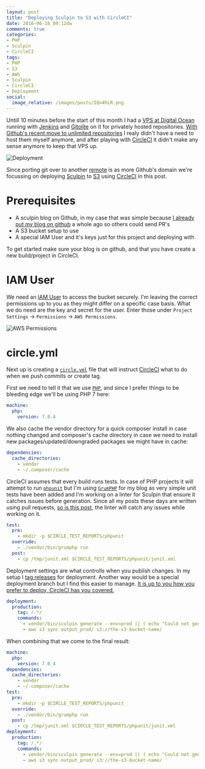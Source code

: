 ```yaml
---
layout: post
title: "Deploying Sculpin to S3 with CircleCI"
date: 2016-06-16 09:12dw
comments: true
categories:
- PHP
- Sculpin
- CircleCI
tags:
- PHP
- S3
- AWS
- Sculpin
- CircleCI
- Deployment
social:
  image_relative: /images/posts/IQn4hLR.png
---
```


Untill 10 minutes before the start of this month I had a [VPS at Digital Ocean](https://m.do.co/c/7493728c79e4) running with [Jenkins](https://jenkins.io/) and [Gitolite](http://gitolite.com/) on it for privately hosted repositories. [With Github's recent move to unlimited repositories](https://github.com/blog/2164-introducing-unlimited-private-repositories) I realy didn't have a need to host them myself anymore, and after playing with [CircleCI](https://circleci.com/) it didn't make any sense anymore to keep that VPS up.

![Deployment](/images/posts/IQn4hLR.png)

<!-- More -->

Since porting git over to another [remote](https://help.github.com/articles/pushing-to-a-remote/) is as more Github's domain we're focussing on deploying [Sculpin](https://sculpin.io/) to [S3](https://aws.amazon.com/s3/) using [CircleCI](https://circleci.com/) in this post.

# Prerequisites

* A sculpin blog on Github, in my case that was simple because [I already put my blog on github](https://github.com/WyriHaximus/blog.wyrihaximus.net) a whole ago so others could send PR's
* A S3 bucket setup to use
* A special IAM User and it's keys just for this project and deploying with 

To get started make sure your blog is on github, and that you have create a new build/project in CircleCI.

# IAM User

We need an [IAM User](https://aws.amazon.com/documentation/iam/) to access the bucket securely. I'm leaving the correct permissions up to you as they might differ on a specific case basis. What we do need are the key and secret for the user. Enter those under `Project Settings` -> `Permissions` -> `AWS Permissions`.

![AWS Permissions](/images/posts/x0Yxtgo.png)

# circle.yml

Next up is creating a [`circle.yml`](https://circleci.com/docs/configuration/) file that will instruct [CircleCI](https://circleci.com/) what to do when we push commits or create tag.

First we need to tell it that we use [`PHP`](https://php.net), and since I prefer things to be bleeding edge we'll be using PHP 7 here:
```yaml
machine:
  php:
    version: 7.0.4
```

We also cache the vendor directory for a quick composer install in case nothing changed and composer's cache directory in case we need to install new packages/updated/downgraded packages we might have in cache:
```yaml
dependencies:
  cache_directories:
    - vendor
    - ~/.composer/cache
```

CircleCI assumes that every build runs tests. In case of PHP projects it will attempt to run [`phpunit`](https://phpunit.de/) but I'm using [`GrumPHP`](https://github.com/phpro/grumphp) for my blog as very simple unit tests have been added and I'm working on a linter for Sculpin that ensure it catches issues before generation. Since all my posts these days are written using pull requests, [so is this post](https://github.com/WyriHaximus/blog.wyrihaximus.net/pull/9), the linter will catch any issues while working on it.
```yaml
test:
  pre:
    - mkdir -p $CIRCLE_TEST_REPORTS/phpunit
  override:
    - ./vendor/bin/grumphp run
  post:
    - cp /tmp/junit.xml $CIRCLE_TEST_REPORTS/phpunit/junit.xml
```

Deployment settings are what controlls when you publish changes. In my setup I [tag releases](https://github.com/WyriHaximus/blog.wyrihaximus.net/tags) for deployment. Another way would be a special deployment branch but I find this easier to manage. [It is up to you how you prefer to deploy, CircleCI has you covered.](https://circleci.com/docs/configuration/#deployment)
```yaml
deployment:
  production:
    tag: /.*/
    commands:
      - vendor/bin/sculpin generate --env=prod || ( echo "Could not generate the site" && exit )
      - aws s3 sync output_prod/ s3://the-s3-bucket-name/
```

When combining that we come to the final result:
```yaml
machine:
  php:
    version: 7.0.4
dependencies:
  cache_directories:
    - vendor
    - ~/.composer/cache
test:
  pre:
    - mkdir -p $CIRCLE_TEST_REPORTS/phpunit
  override:
    - ./vendor/bin/grumphp run
  post:
    - cp /tmp/junit.xml $CIRCLE_TEST_REPORTS/phpunit/junit.xml
deployment:
  production:
    tag: /.*/
    commands:
      - vendor/bin/sculpin generate --env=prod || ( echo "Could not generate the site" && exit )
      - aws s3 sync output_prod/ s3://the-s3-bucket-name/
```
